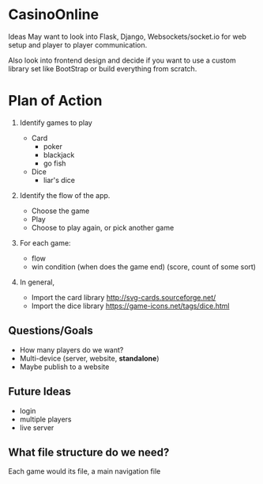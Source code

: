 # CasinoOnline

Ideas
May want to look into Flask, Django, Websockets/socket.io for web setup and player to player communication.

Also look into frontend design and decide if you want to use a custom library set like BootStrap or build everything from scratch.


# Plan of Action 
1. Identify games to play 
    - Card
        - poker
        - blackjack 
        - go fish
    - Dice
        - liar's dice
 2. Identify the flow of the app. 
    - Choose the game
    - Play 
    - Choose to play again, or pick another game
    
3. For each game:
    - flow
    - win condition (when does the game end) (score, count of some sort)
    
4. In general,
    - Import the card library http://svg-cards.sourceforge.net/
    - Import the dice library https://game-icons.net/tags/dice.html
    
    
## Questions/Goals 
- How many players do we want? 
- Multi-device (server, website, __standalone__)
- Maybe publish to a website 

## Future Ideas
- login
- multiple players
- live server

## What file structure do we need?

Each game would its file, a main navigation file
